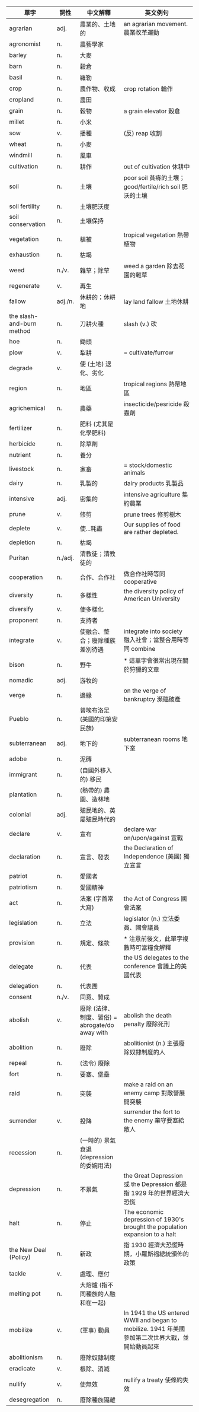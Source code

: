 | 單字          | 詞性   | 中文解釋       | 英文例句 |
| ------------- | ------ | -------------- | -------- |
| agrarian      | adj.   | 農業的、土地的         | an agrarian movement. 農業改革運動 |
| agronomist    | n.     | 農藝學家       |          |
| barley        | n.     | 大麥           |          |
| barn          | n.     | 穀倉           |          |
| basil         | n.     | 羅勒           |          |
| crop          | n.     | 農作物、收成         | crop rotation 輪作      |
| cropland      | n.     | 農田           |          |
| grain         | n.     | 穀物           | a grain elevator 穀倉         |
| millet        | n.     | 小米           |          |
| sow           | v.     | 播種           | (反) reap 收割         |
| wheat         | n.     | 小麥           |          |
| windmill      | n.     | 風車           |          |
| cultivation   | n.     | 耕作           | out of cultivation 休耕中 |
| soil          | n.     | 土壤           | poor soil 貧瘠的土壤；good/fertile/rich soil 肥沃的土壤         |
| soil fertility| n.     | 土壤肥沃度     |          |
| soil conservation | n. | 土壤保持       |          |
| vegetation    | n.     | 植被           | tropical vegetation 熱帶植物 |
| exhaustion    | n.     | 枯竭           |          |
| weed          | n./v.  | 雜草；除草     | weed a garden 除去花園的雜草 |
| regenerate    | v.     | 再生           |          |
| fallow        | adj./n.| 休耕的；休耕地           | lay land fallow 土地休耕 |
| the slash-and-burn method | n.     | 刀耕火種       | slash (v.) 砍         |
| hoe           | n.     | 鋤頭           |          |
| plow          | v.     | 犁耕           | = cultivate/furrow |
| degrade       | v.     | 使 (土地) 退化、劣化         |          |
| region        | n.     | 地區           | tropical regions 熱帶地區 |
| agrichemical  | n.     | 農藥           | insecticide/pesricide 殺蟲劑         |
| fertilizer    | n.     | 肥料 (尤其是化學肥料)           |          |
| herbicide     | n.     | 除草劑         |          |
| nutrient     | n.     | 養分         |          |
| livestock     | n.     | 家畜           | = stock/domestic animals |
| dairy         | n.     | 乳製的         | dairy products 乳製品 |
| intensive     | adj.   | 密集的         | intensive agriculture 集約農業 |
| prune         | v.     | 修剪           | prune trees 修剪樹木 |
| deplete       | v.     | 使...耗盡           | Our supplies of food are rather depleted. |
| depletion     | n.     | 枯竭           |          |
| Puritan       | n./adj.| 清教徒；清教徒的         |          |
| cooperation   | n.     | 合作、合作社           | 做合作社時等同 cooperative |
| diversity     | n.     | 多樣性         | the diversity policy of American University |
| diversify     | v.     | 使多樣化         |        |
| proponent     | n.     | 支持者         |          |
| integrate     | v.     | 使融合、整合；廢除種族差別待遇     | integrate into society 融入社會；當整合用時等同 combine |
| bison         | n.     | 野牛           | * 這單字會很常出現在關於狩獵的文章         |
| nomadic       | adj.   | 游牧的         |          |
| verge         | n.     | 邊緣           | on the verge of bankruptcy 瀕臨破產 |
| Pueblo        | n.     | 普埃布洛足 (美國的印第安民族)     |          |
| subterranean  | adj.   | 地下的         | subterranean rooms 地下室 |
| adobe         | n.     | 泥磚          |          |
| immigrant     | n.     | (自國外移入的) 移民           |          |
| plantation    | n.     | (熱帶的) 農園、造林地           |          |
| colonial      | adj.   | 殖民地的、英屬殖民時代的       |          |
| declare       | v.     | 宣布           | declare war on/upon/against 宣戰 |
| declaration   | n.     | 宣言、發表           | the Declaration of Independence (美國) 獨立宣言 |
| patriot       | n.     | 愛國者         |          |
| patriotism    | n.     | 愛國精神       |          |
| act           | n.     | 法案 (字首常大寫)          | the Act of Congress 國會法案         |
| legislation   | n.     | 立法           | legislator (n.) 立法委員、國會議員 |
| provision     | n.     | 規定、條款           | * 注意前後文，此單字複數時可當糧食解釋         |
| delegate      | n.  | 代表           | the US delegates to the conference 會議上的美國代表 |
| delegation    | n.     | 代表團         |          |
| consent       | n./v.     | 同意、贊成           |          |
| abolish       | v.     | 廢除 (法律、制度、習俗) = abrogate/do away with    | abolish the death penalty 廢除死刑|
| abolition     | n.     | 廢除           |  abolitionist (n.) 主張廢除奴隸制度的人        |
| repeal     | n.     | (法令) 廢除           |          |
| fort     | n.     | 要塞、堡壘           |          |
| raid          | n.  | 突襲           | make a raid on an enemy camp 對敵營展開突襲 |
| surrender     | v.     | 投降           | surrender the fort to the enemy 棄守要塞給敵人 |
| recession     | n.     | (一時的) 景氣衰退 (depression 的委婉用法)          |          |
| depression    | n.     | 不景氣         | the Great Depression 或 the Depression 都是指 1929 年的世界經濟大恐慌 |
| halt          | n.     | 停止           | The economic depression of 1930's brought the population expansion to a halt         |
| the New Deal (Policy)  | n.     | 新政           | 指 1930 經濟大恐慌時期，小羅斯福總統頒佈的政策 |
| tackle        | v.     | 處理、應付           |  |
| melting pot   | n.     | 大熔爐 (指不同種族的人融和在一起)        |          |
| mobilize   | v.     | (軍事) 動員        | In 1941 the US entered WWII and began to mobilize. 1941 年美國參加第二次世界大戰，並開始動員起來         |
| abolitionism   | n.     | 廢除奴隸制度         |          |
| eradicate   | v.     | 根除、消滅         |          |
| nullify       | v.     | 使無效         | nullify a treaty 使條約失效 |
| desegregation | n.     | 廢除種族隔離   |          |







